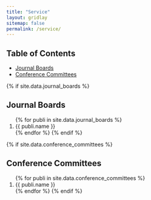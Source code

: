```yaml
---
title: "Service"
layout: gridlay
sitemap: false
permalink: /service/
---
```


## Table of Contents
- [Journal Boards](#boards)
- [Conference Committees](#committees)

{% if site.data.journal_boards %}
## Journal Boards
<a id="boards"></a>

<ol>
{% for publi in site.data.journal_boards %}
<li>
 {{ publi.name }}
</li>
{% endfor %}
{% endif %}
</ol>


{% if site.data.conference_committees %}
## Conference Committees
<a id="committees"></a>

<ol>
{% for publi in site.data.conference_committees %}
<li>
 {{ publi.name }}
</li>
{% endfor %}
{% endif %}
</ol>

